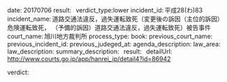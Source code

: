 
date: 20170706
result:  
verdict_type:lower
incident_id: 平成28(わ)83
incident_name: 道路交通法違反，過失運転致死（変更後の訴因（主位的訴因）危険運転致死， （予備的訴因）道路交通法違反，過失運転致死）被告事件
court_name: 旭川地方裁判所
process_type:
book: 
previous_court_name:
previous_incident_id:
previous_judeged_at:
agenda_description: 
law_area: 
law_description: 
summary_description:  
result:  
detailUrl: http://www.courts.go.jp/app/hanrei_jp/detail4?id=86942

verdict:












                    